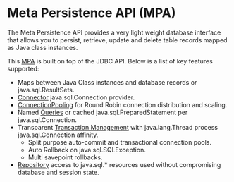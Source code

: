 # Meta Persistence API (MPA)
The Meta Persistence API provides a very light weight database interface that allows you to persist, retrieve, update
and delete table records mapped as Java class instances.

This [MPA](https://bitbucket.org/Jediknight/meta/src/master/meta-persistence-api/src/main/java/com/devlambda/meta/persistence/MPA.java)
is built on top of the JDBC API. Below is a list of key features supported:

* Maps between Java Class instances and database records or java.sql.ResultSets.
* [Connector](https://bitbucket.org/Jediknight/meta/src/master/meta-persistence-api/src/main/java/com/devlambda/meta/persistence/Connector.java)
 java.sql.Connection provider.
* [ConnectionPooling](https://bitbucket.org/Jediknight/meta/src/master/meta-persistence-api/src/main/java/com/devlambda/meta/persistence/ConnectionPool.java)
for Round Robin connection distribution and scaling.
* Named [Queries](https://bitbucket.org/Jediknight/meta/src/master/meta-persistence-api/src/main/java/com/devlambda/meta/persistence/Query.java)
 or cached java.sql.PreparedStatement per java.sql.Connection.
* Transparent [Transaction Management](https://bitbucket.org/Jediknight/meta/src/master/meta-persistence-api/src/main/java/com/devlambda/meta/persistence/TransactionManager.java)
with java.lang.Thread process java.sql.Connection affinity.
    * Split purpose auto-commit and transactional connection pools.
    * Auto Rollback on java.sql.SQLException.
    * Multi savepoint rollbacks.
* [Repository](https://bitbucket.org/Jediknight/meta/src/master/meta-persistence-api/src/main/java/com/devlambda/meta/persistence/Repository.java) 
access to java.sql.* resources used without compromising database and session state.
